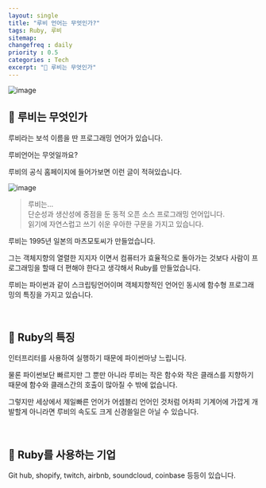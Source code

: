 ```yaml
---
layout: single
title: "루비 언어는 무엇인가?"
tags: Ruby, 루비
sitemap:
changefreq : daily
priority : 0.5
categories : Tech
excerpt: "📘 루비는 무엇인가"
---
```


![image](https://user-images.githubusercontent.com/55569476/191507619-5954671c-6be3-45a5-8180-bbb9392cec1f.png)

## 📘 루비는 무엇인가

루비라는 보석 이름을 딴 프로그래밍 언어가 있습니다.

루비언어는 무엇일까요? 

루비의 공식 홈페이지에 들어가보면 이런 글이 적혀있습니다.


![image](https://user-images.githubusercontent.com/55569476/191507787-273f94a5-2fc4-4bba-b8da-d2698e0da3af.png)

>루비는...  
>단순성과 생산성에 중점을 둔 동적 오픈 소스 프로그래밍 언어입니다.  
> 읽기에 자연스럽고 쓰기 쉬운 우아한 구문을 가지고 있습니다.
> 

루비는 1995년 일본의 마츠모토씨가 만들었습니다.  

그는 객체지향의 열렬한 지지자 이면서 컴퓨터가 효율적으로 돌아가는 것보다 사람이 프로그래밍을 할때 더 편해야 한다고 생각해서 Ruby를 만들었습니다.

루비는 파이썬과 같이 스크립팅언어이며 객체지향적인 언어인 동시에 함수형 프로그래밍의 특징을 가지고 있습니다.  

<br>  


## 📘 Ruby의 특징

인터프리터를 사용하여 실행하기 때문에 파이썬마냥 느립니다.  

물론 파이썬보단 빠르지만 그 뿐만 아니라 루비는 작은 함수와 작은 클래스를 지향하기 때문에 함수와 클래스간의 호출이 많아질 수 밖에 없습니다.  

그렇지만 세상에서 제일빠른 언어가 어셈블리 언어인 것처럼 어차피 기계어에 가깝게 개발할게 아니라면 루비의 속도도 크게 신경쓸일은 아닐 수 있습니다.

<br> 

## 📘 Ruby를 사용하는 기업

Git hub, shopify, twitch, airbnb, soundcloud, coinbase 등등이 있습니다.

<br>  

<br>  

<br> 